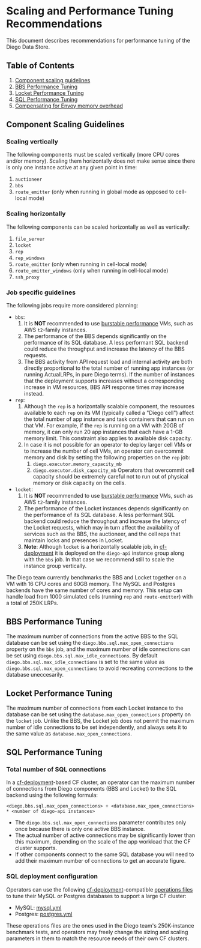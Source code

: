 # Scaling and Performance Tuning Recommendations

This document describes recommendations for performance tuning of the Diego Data Store.


## Table of Contents

1. [Component scaling guidelines](#component-scaling-guidelines)
1. [BBS Performance Tuning](#bbs-tuning)
1. [Locket Performance Tuning](#locket-tuning)
1. [SQL Performance Tuning](#sql-performance-tuning)
1. [Compensating for Envoy memory overhead](#compensating-envoy-memory-overhead)

## <a name="#component-scaling-guidelines"/> Component Scaling Guidelines

### Scaling vertically

The following components must be scaled vertically (more CPU cores and/or memory). Scaling them horizontally does not make sense since there is only one instance active at any given point in time:

1. `auctioneer`
1. `bbs`
1. `route_emitter` (only when running in global mode as opposed to cell-local mode)

### Scaling horizontally

The following components can be scaled horizontally as well as vertically:

1. `file_server`
1. `locket`
1. `rep`
1. `rep_windows`
1. `route_emitter` (only when running in cell-local mode)
1. `route_emitter_windows` (only when running in cell-local mode)
1. `ssh_proxy`

### Job specific guidelines

The following jobs require more considered planning:

- `bbs`:
  1. It is **NOT** recommended to use [burstable performance](https://aws.amazon.com/ec2/instance-types/) VMs, such as AWS `t2`-family instances.
  1. The performance of the BBS depends significantly on the performance of its SQL database. A less performant SQL backend could reduce the throughput and increase the latency of the BBS requests.
  1. The BBS activity from API request load and internal activity are both directly proportional to the total number of running app instances (or running ActualLRPs, in pure Diego terms). If the number of instances that the deployment supports increases without a corresponding increase in VM resources, BBS API response times may increase instead.
- `rep`:
  1. Although the `rep` is a horizontally scalable component, the resources available to each `rep` on its VM (typically called a "Diego cell") affect the total number of app instance and task containers that can run on that VM. For example, if the `rep` is running on a VM with 20GB of memory, it can only run 20 app instances that each have a 1-GB memory limit. This constraint also applies to available disk capacity.
  1. In case it is not possible for an operator to deploy larger cell VMs or to increase the number of cell VMs, an operator can overcommit memory and disk by setting the following properties on the `rep` job:
     1. `diego.executor.memory_capacity_mb`
     1. `diego.executor.disk_capacity_mb`
    Operators that overcommit cell capacity should be extremely careful not to run out of physical memory or disk capacity on the cells.
- `locket`:
  1. It is **NOT** recommended to use [burstable performance](https://aws.amazon.com/ec2/instance-types/) VMs, such as AWS `t2`-family instances.
  1. The performance of the Locket instances depends significantly on the performance of its SQL database. A less performant SQL backend could reduce the throughput and increase the latency of the Locket requests, which may in turn affect the availability of services such as the BBS, the auctioneer, and the cell reps that maintain locks and presences in Locket.
  1. **Note**: Although `locket` is a horizontally scalable job, in [cf-deployment](https://github.com/cloudfoundry/cf-deployment) it is deployed on the `diego-api` instance group along with the `bbs` job. In that case we recommend still to scale the instance group vertically.

The Diego team currently benchmarks the BBS and Locket together on a VM with 16 CPU cores and 60GB memory. The MySQL and Postgres backends have the same number of cores and memory. This setup can handle load from 1000 simulated cells (running `rep` and `route-emitter`) with a total of 250K LRPs.

## <a name="bbs-tuning"></a> BBS Performance Tuning

The maximum number of connections from the active BBS to the SQL database can be set using the `diego.bbs.sql.max_open_connections` property on the `bbs` job, and the maximum number of idle connections can be set using `diego.bbs.sql.max_idle_connections`. By default `diego.bbs.sql.max_idle_connections` is set to the same value as `diego.bbs.sql.max_open_connections` to avoid recreating connections to the database uneccesarily.

## <a name="locket-tuning"></a> Locket Performance Tuning

The maximum number of connections from each Locket instance to the database can be set using the `database.max_open_connections` property on the `locket` job. Unlike the BBS, the Locket job does not permit the maximum number of idle connections to be set independently, and always sets it to the same value as `database.max_open_connections`.

## <a name="sql-performance-tuning"></a> SQL Performance Tuning

### Total number of SQL connections

In a [cf-deployment](https://github.com/cloudfoundry/cf-deployment)-based CF cluster, an operator can the maximum number of connections from Diego components (BBS and Locket) to the SQL backend using the following formula:

```
<diego.bbs.sql.max_open_connections> + <database.max_open_connections> * <number of diego-api instances>
```

- The `diego.bbs.sql.max_open_connections` parameter contributes only once because there is only one active BBS instance.
- The actual number of active connections may be significantly lower than this maximum, depending on the scale of the app workload that the CF cluster supports.
- If other components connect to the same SQL database you will need to add their maximum number of connections to get an accurate figure.

### SQL deployment configuration

Operators can use the following [cf-deployment](https://github.com/cloudfoundry/cf-deployment)-compatible
[operations files](http://bosh.io/docs/cli-ops-files.html) to tune their MySQL or Postgres databases to support a large CF cluster:

- MySQL: [mysql.yml](../operations/benchmarks/mysql.yml)
- Postgres: [postgres.yml](../operations/benchmarks/postgres.yml)

These operations files are the ones used in the Diego team's 250K-instance benchmark tests, and operators may freely change the sizing and scaling parameters in them to match the resource needs of their own CF clusters.
